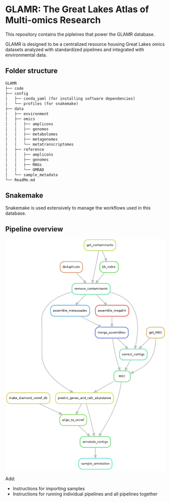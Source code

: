# GLAMR: The Great Lakes Atlas of Multi-omics Research
This repository contains the pipleines that power the GLAMR database.

GLAMR is designed to be a centralized resource housing Great Lakes omics datasets analyzed with standardized pipelines and integrated with environmental data. 

## Folder structure
```
GLAMR
├── code
├── config
│   ├── conda_yaml (for installing software dependencies)
│   └── profiles (for snakemake)
├── data
│   ├── environment
│   ├── omics
│   │   ├── amplicons
│   │   ├── genomes
│   │   ├── metabolomes
│   │   ├── metagenomes
│   │   └── metatranscriptomes
│   ├── reference
│   │   ├── amplicons
│   │   ├── genomes
│   │   ├── MAGs
│   │   └── UMRAD
│   └── sample_metadata
└── ReadMe.md
```

## Snakemake
Snakemake is used extensively to manage the workflows used in this database. 

## Pipeline overview
![Overview of the snakemake pipeline](rulegraph.png)

Add:
- Instructions for importing samples
- Instructions for running individual pipelines and all pipelines together